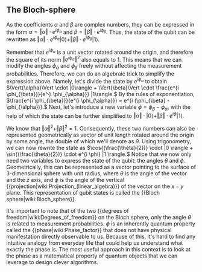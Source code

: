 ## The Bloch-sphere

As the coefficients $\alpha$ and $\beta$ are complex numbers, they can be expressed in the form $\alpha = \Vert{\alpha}\Vert \cdot e^{i \phi_{\alpha}}$ and $\beta = \Vert{\beta}\Vert \cdot e^{i \phi_{\beta}}.$ Thus, the state of the qubit can be rewritten as $\Vert{\alpha}\Vert \cdot e^{i \phi_{\alpha}} |0\rangle + \Vert{\beta}\Vert \cdot e^{i \phi_{\beta}} |1\rangle.$

Remember that $e^{i \phi_{\alpha}}$ is a unit vector rotated around the origin, and therefore the square of its norm $\Vert{e^{i \phi_{\alpha}}}\Vert^2$ also equals to $1.$ This means that we can modify the angles $\phi_{\alpha}$ and $\phi_{\beta}$ freely without affecting the measurement probabilities. Therefore, we can do an algebraic trick to simplify the expression above. Namely, let's divide the state by $e^{i \phi_{\alpha}}$ to obtain $\Vert{\alpha}\Vert \cdot |0\rangle + \Vert{\beta}\Vert \cdot \frac{e^{i \phi_{\beta}}}{e^{i \phi_{\alpha}}} |1\rangle.$ By the rules of exponentiation, $\frac{e^{i \phi_{\beta}}}{e^{i \phi_{\alpha}}} = e^{i (\phi_{\beta} - \phi_{\alpha})}.$ Next, let's introduce a new variable $\phi = \phi_{\beta} - \phi_{\alpha},$ with the help of which the state can be further simplified to $\Vert{\alpha}\Vert \cdot |0\rangle + \Vert{\beta}\Vert \cdot e^{i \phi} |1\rangle.$

We know that $\Vert{\alpha}\Vert^2 + \Vert{\beta}\Vert^2 = 1.$ Consequently, these two numbers can also be represented geometrically as vector of unit length rotated around the origin by some angle, the double of which we'll denote as $\theta.$ Using trigonometry, we can now rewrite the state as $\cos{(\frac{\theta}{2})} \cdot |0 \rangle + \sin{(\frac{\theta}{2})} \cdot e^{i \phi} |1 \rangle.$ Notice that we now only need two variables to express the state of the qubit: the angles $\theta$ and $\phi.$ Geometrically, this can be represented as a vector pointing to the surface of 3-dimensional sphere with unit radius, where $\theta$ is the angle of the vector and the $z$ axis, and $\phi$ is the angle of the vertical {{projection|wiki:Projection_(linear_algebra)}} of the vector on the $x-y$ plane. This representation of qubit states is called the {{Bloch sphere|wiki:Bloch_sphere}}.

It's important to note that of the two {{degrees of freedom|wiki:Degrees_of_freedom}} on the Bloch sphere, only the angle $\theta$ is related to measurement probabilities. $\phi$ is an inherently quantum property called the {{phase|wiki:Phase_factor}} that does not have physical manifestation directly observable to us. Because of this, it's hard to find any intuitive analogy from everyday life that could help us understand what exactly the phase is. The most useful approach in this context is to look at the phase as a matematical property of quantum objects that we can leverage to design clever algorithms.

<!-- TODO make sure the connection is made between the representations and playing with the bloch sphere is possible -->